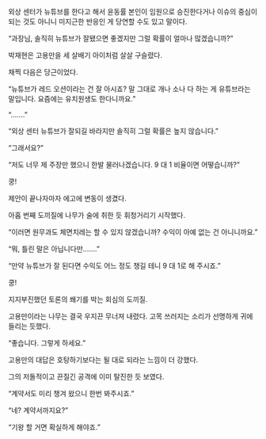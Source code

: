 외상 센터가 뉴튜브를 한다고 해서 윤동률 본인이 임원으로 승진한다거나 이슈의 중심이 되는 것도 아니니 미지근한 반응인 게 당연할 수도 있고 말이다.

“과장님, 솔직히 뉴튜브가 잘됐으면 좋겠지만 그럴 확률이 얼마나 많겠습니까?”

박재현은 고용만을 세 살배기 아이처럼 살살 구슬렸다.

채찍 다음은 당근이었다.

“뉴튜브가 레드 오션이라는 건 잘 아시죠? 말 그대로 개나 소나 다 하는 게 유튜브라는 말입니다. 요즘에는 유치원생도 한다니까요.”

“…….”

“외상 센터 뉴튜브가 잘되길 바라지만 솔직히 그럴 확률은 높지 않습니다.”

“그래서요?”

“저도 너무 제 주장만 했으니 한발 물러나겠습니다. 9 대 1 비율이면 어떻습니까?”

쿵!

제안이 끝나자마자 에고에 변동이 생겼다.

아홉 번째 도끼질에 나무가 술에 취한 듯 휘청거리기 시작했다.

“이러면 원무과도 체면치레는 할 수 있지 않겠습니까? 수익이 아예 없는 건 아니니까요.”

“뭐, 틀린 말은 아닙니다만…….”

“만약 뉴튜브가 잘 된다면 수익도 어느 정도 챙길 테니 9 대 1로 해 주시죠.”

쿵!

지지부진했던 토론의 쐐기를 박는 회심의 도끼질.

고용만이라는 나무는 결국 우지끈 무너져 내렸다. 고목 쓰러지는 소리가 선명하게 귀에 들리는 듯했다.

“좋습니다. 그렇게 하세요.”

고용만의 대답은 호탕하기보다는 될 대로 되라는 느낌이 더 강했다.

그의 저돌적이고 끈질긴 공격에 이미 탈진한 듯 보였다.

“계약서도 미리 챙겨 왔으니 한번 봐주시죠.”

“네? 계약서까지요?”

“기왕 할 거면 확실하게 해야죠.”